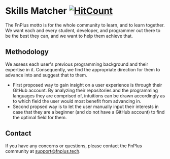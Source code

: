 # Skills Matcher [![HitCount](http://hits.dwyl.io/fnplus/skills-matcher.svg)](http://hits.dwyl.io/fnplus/skills-matcher)

The FnPlus motto is for the whole community to learn, and to learn together. We want each and every student, developer, and programmer out there to be the best they can, and we want to help them achieve that.


## Methodology

We assess each user's previous programming background and their expertise in it. Consequently, we find the appropriate direction for them to advance into and suggest that to them.

- First proposed way to gain insight on a user experience is through their GitHub account. By analyzing their repositories and the programming languages they are comprised of, intuitions can be drawn accordingly as to which field the user would most benefit from advancing in.
- Second propsed way is to let the user manually input their interests in case that they are a beginner (and do not have a GitHub account) to find the optimal field for them.


## Contact

If you have any concerns or questions, please contact the FnPlus community at [support@fnplus.tech](mailto:support@fnplus.tech).
